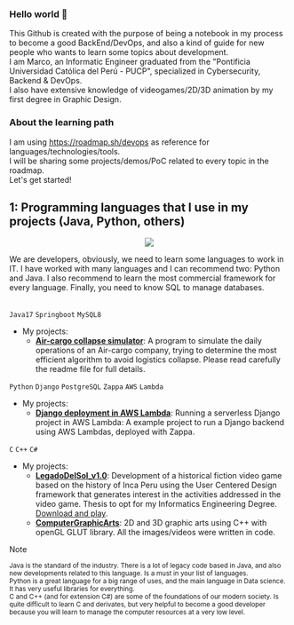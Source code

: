 ### Hello world 👋
This Github is created with the purpose of being a notebook in my process to become a good BackEnd/DevOps, and also a kind of guide for new people who wants to learn some topics about development.  
I am Marco, an Informatic Engineer graduated from the "Pontificia Universidad Católica del Perú - PUCP", specialized in Cybersecurity, Backend & DevOps.  
I also have extensive knowledge of videogames/2D/3D animation by my first degree in Graphic Design. 

### About the learning path
I am using https://roadmap.sh/devops as reference for languages/technologies/tools.  
I will be sharing some projects/demos/PoC related to every topic in the roadmap.  
Let's get started!

## 1: Programming languages ​​that I use in my projects (Java, Python, others)
<p align="center" size="small">
  <a href="https://skillicons.dev">
    <img src="https://skillicons.dev/icons?i=python,django,java,spring,c,cpp,mysql,postgres" />
  </a>
</p>
We are developers, obviously, we need to learn some languages to work in IT. I have worked with many languages and I can recommend two: Python and Java. I also recommend to learn the most commercial framework for every language. Finally, you need to know SQL to manage databases.      
<br/><br/>  

`Java17` `Springboot` `MySQL8`  
- My projects:
	- **[Air-cargo collapse simulator](https://github.com/MrBossio/parcel-shipments-by-air-cargo-API)**: A program to simulate the daily operations of an Air-cargo company, trying to determine the most efficient algorithm to avoid logistics collapse. Please read carefully the readme file for full details.  

`Python` `Django` `PostgreSQL` `Zappa` `AWS` `Lambda` 
- My projects:
	- **[Django deployment in AWS Lambda](https://github.com/MrBossio/sigcc-back)**: Running a serverless Django project in AWS Lambda: A example project to run a Django backend using AWS Lambdas, deployed with Zappa.

`C` `C++` `C#` 
- My projects:
	- **[LegadoDelSol_v1.0](https://github.com/MrBossio/LegadoDelSol_v1.0)**: Development of a historical fiction video game based on the history of Inca Peru using the User Centered Design framework that generates interest in the activities addressed in the video game. Thesis to opt for my Informatics Engineering Degree. [Download and play](https://drive.google.com/open?id=1-Fqzb5YTq8j-yqrTKmPvPIrYu_TdAMMk&usp=drive_fs).
	- **[ComputerGraphicArts](https://github.com/MrBossio/ComputerGraphicArts)**: 2D and 3D graphic arts using C++ with openGL GLUT library. All the images/videos were written in code.

> [!NOTE]
> <sub>Java is the standard of the industry. There is a lot of legacy code based in Java, and also new developments related to this language. Is a must in your list of languages.  
> Python is a great language for a big range of uses, and the main language in Data science. It has very useful libraries for everything.  
> C and C++ (and for extension C#) are some of the foundations of our modern society. Is quite difficult to learn C and derivates, but very helpful to become a good developer because you will learn to manage the computer resources at a very low level.</sub>  


